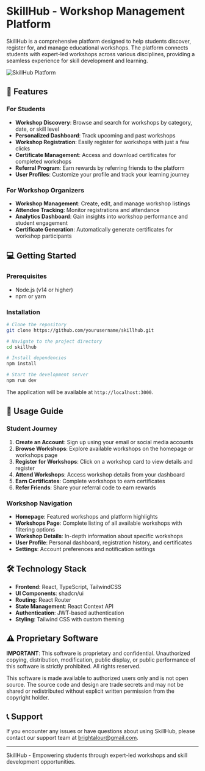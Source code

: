 # SkillHub - Workshop Management Platform

SkillHub is a comprehensive platform designed to help students discover, register for, and manage educational workshops. The platform connects students with expert-led workshops across various disciplines, providing a seamless experience for skill development and learning.

![SkillHub Platform](![Image](https://github.com/user-attachments/assets/f6fd12a1-fc37-4878-8c03-e8c7bdce228b))

## 🚀 Features

### For Students
- **Workshop Discovery**: Browse and search for workshops by category, date, or skill level
- **Personalized Dashboard**: Track upcoming and past workshops
- **Workshop Registration**: Easily register for workshops with just a few clicks
- **Certificate Management**: Access and download certificates for completed workshops
- **Referral Program**: Earn rewards by referring friends to the platform
- **User Profiles**: Customize your profile and track your learning journey

### For Workshop Organizers
- **Workshop Management**: Create, edit, and manage workshop listings
- **Attendee Tracking**: Monitor registrations and attendance
- **Analytics Dashboard**: Gain insights into workshop performance and student engagement
- **Certificate Generation**: Automatically generate certificates for workshop participants

## 💻 Getting Started

### Prerequisites
- Node.js (v14 or higher)
- npm or yarn

### Installation
```bash
# Clone the repository
git clone https://github.com/yourusername/skillhub.git

# Navigate to the project directory
cd skillhub

# Install dependencies
npm install

# Start the development server
npm run dev
```

The application will be available at `http://localhost:3000`.

## 🔧 Usage Guide

### Student Journey

1. **Create an Account**: Sign up using your email or social media accounts
2. **Browse Workshops**: Explore available workshops on the homepage or workshops page
3. **Register for Workshops**: Click on a workshop card to view details and register
4. **Attend Workshops**: Access workshop details from your dashboard
5. **Earn Certificates**: Complete workshops to earn certificates
6. **Refer Friends**: Share your referral code to earn rewards

### Workshop Navigation

- **Homepage**: Featured workshops and platform highlights
- **Workshops Page**: Complete listing of all available workshops with filtering options
- **Workshop Details**: In-depth information about specific workshops
- **User Profile**: Personal dashboard, registration history, and certificates
- **Settings**: Account preferences and notification settings

## 🛠️ Technology Stack

- **Frontend**: React, TypeScript, TailwindCSS
- **UI Components**: shadcn/ui
- **Routing**: React Router
- **State Management**: React Context API
- **Authentication**: JWT-based authentication
- **Styling**: Tailwind CSS with custom theming

## ⚠️ Proprietary Software

**IMPORTANT**: This software is proprietary and confidential. Unauthorized copying, distribution, modification, public display, or public performance of this software is strictly prohibited. All rights reserved.

This software is made available to authorized users only and is not open source. The source code and design are trade secrets and may not be shared or redistributed without explicit written permission from the copyright holder.

## 📞 Support

If you encounter any issues or have questions about using SkillHub, please contact our support team at brightalour@gmail.com.

---

SkillHub - Empowering students through expert-led workshops and skill development opportunities.
